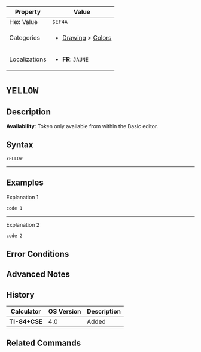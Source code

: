 | Property      | Value |
|---------------|-------|
| Hex Value     | `$EF4A`|
| Categories    | <ul><li>[Drawing](<../categories/Drawing.md>) > [Colors](<../categories/Drawing.md#Colors>)</li></ul> |
| Localizations | <ul><li><b>FR</b>: `JAUNE`</li></ul> |

# `YELLOW`

## Description



<b>Availability</b>: Token only available from within the Basic editor.

## Syntax
`YELLOW`

<hr>

## Examples

Explanation 1
```ti-basic
code 1
```
---
Explanation 2
```ti-basic
code 2
```

## Error Conditions


## Advanced Notes


## History
| Calculator | OS Version | Description |
|------------|------------|-------------|
| <b>TI-84+CSE</b> | 4.0 | Added

## Related Commands

    